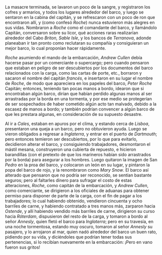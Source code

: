 La masacre terminada, se lavaron un poco de la sangre, y registraron los cofres y armarios, y todos los lugares alrededor del barco, y luego se sentaron en la cabina del capitán, y se refrescaron con un poco de ron que encontraron allí, y (como confesó *Roche*) nunca estuvieron más alegres en sus vidas. Nombraron a *Roche* como el comandante del barco, y llamándolo Capitán, conversaron sobre su licor, qué acciones raras realizarían alrededor del Cabo *Briton, Sable Isle*, y los bancos de *Terranova*, adonde planeaban ir tan pronto como reclutaran su compañía y consiguieran un mejor barco, lo cual proponían hacer rápidamente.

*Roche* asumiendo el mando de la embarcación, *Andrew Cullen* debía hacerse pasar por un comerciante o supercargo; pero cuando pensaron que estaban en peligro de ser descubiertos por los documentos del barco relacionados con la carga, como las cartas de porte, etc., borraron y sacaron el nombre del capitán *francés*, e insertaron en su lugar el nombre de *Roche*, de modo que apareciera en los papeles del barco, *Peter Roche* Capitán; entonces, teniendo tan pocas manos a bordo, idearon que si encontraban algún barco, dirían que habían perdido algunas manos al ser arrastradas por la borda en una tormenta, y por ese medio se protegerían de ser sospechados de haber cometido algún acto tan malvado, debido a la escasez de manos a bordo; y también podrían convencer a algún barco de que les prestara algunas, en consideración de su supuesto desastre.

Al ir a *Cales*, estaban en apuros por el clima, y estando cerca de *Lisboa*, presentaron una queja a un barco, pero no obtuvieron ayuda. Luego se vieron obligados a regresar a *Inglaterra*, y entrar en el puerto de *Dartmouth*; pero entonces temieron ser descubiertos, por lo que para evitarlo, decidieron alterar el barco, y consiguiendo trabajadores, desmontaron el mástil mesana, construyeron una cubierta de repuesto, e hicieron barandillas (con el pretexto de que los marineros habían sido arrastrados por la borda) para asegurar a los hombres. Luego quitaron la imagen de San *Pedro* en la proa del barco, y colocaron un león en su lugar, y pintaron la popa del barco de rojo, y la renombraron como *Mary Snow*. El barco así alterado que pensaron que no podría ser reconocido, se sentían bastante seguros; pero al faltarles dinero para sufragar el costo de estas alteraciones, *Roche*, como capitán de la embarcación, y *Andrew Cullen*, como comerciante, se dirigieron a los oficiales de aduanas para obtener permiso para disponer de parte de la carga, con el fin de pagar a los trabajadores; lo cual habiendo obtenido, vendieron cincuenta y ocho barriles de carne, y habiendo contratado a tres manos más, zarparon hacia *Ostende*, y allí habiendo vendido más barriles de carne, dirigieron su curso hacia *Róterdam*, dispusieron del resto de la carga, y tomaron a bordo al señor *Annesly*, quien fletó el barco para *Inglaterra*; pero en su travesía, en una noche tormentosa, estando muy oscuro, tomaron al señor *Annesly* su pasajero, y lo arrojaron al mar, quien nadó alrededor del barco un buen rato, pidiendo por su vida, y diciéndoles que podrían tener todas sus pertenencias, si lo recibían nuevamente en la embarcación: ¡Pero en vano fueron sus gritos!